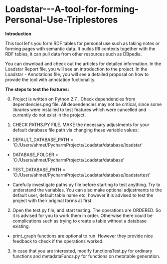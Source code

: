 # Loadstar---A-tool-for-forming-Personal-Use-Triplestores


**Introduction**

This tool let's you form RDF tables for personal use such as taking notes or forming pages with semantic data. It builds IRI contexts together with the RDF tables, it can pull data from other resources such as DBpedia.

You can download and check out the articles for detailed information. 
In the Loadstar Report file, you will see an introduction to the project.
In the Loadstar - Annotations file, you will see a detailed proposal on how to provide the tool with annotation fuctionality.




**The steps to test the features:**

0.  Project is written on Python 2.7 . Check dependencies from dependencies.png file. All dependencies may not be critical, since some libraries were installed to test features which were cancelled and currently do not exist in the project.


1.  CHECK PATHS.PY FILE. MAKE the necessary adjustments for your default database file path via changing these variable values:

*  DEFAULT_DATABASE_PATH = 'C:/Users/ahmet/PycharmProjects/Loadstar/database/loadstar'

*  DATABASE_FOLDER = 'C:/Users/ahmet/PycharmProjects/Loadstar/database'

*  TEST_DATABASE_PATH = 'C:/Users/ahmet/PycharmProjects/Loadstar/database/loadstartest'

*  Carefully investigate paths.py file before starting to test anything. Try to understand the variables.
You can also make optional adjustments to the default user, default table name etc. however it is advised to test the project with their original forms at first.




2.  Open the test.py file, and start testing. The operations are ORDERED. So it is advised for you to work them in order. Otherwise there could be complications such as trying to create a table without a database existing.

*  print_graph functions are optional to run. However they provide nice feedback to check if the operations worked.



3.  In case that you are interested, modify functionsTest.py for ordinary functions and metadataFuncs.py for functions on metatable generation.
